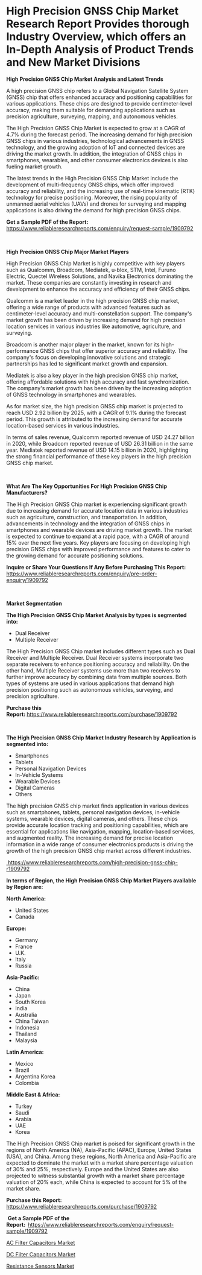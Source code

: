 <p><h1>High Precision GNSS Chip Market Research Report Provides thorough Industry Overview, which offers an In-Depth Analysis of Product Trends and New Market Divisions</h1></p><p><strong>High Precision GNSS Chip Market Analysis and Latest Trends</strong></p>
<p><p>A high precision GNSS chip refers to a Global Navigation Satellite System (GNSS) chip that offers enhanced accuracy and positioning capabilities for various applications. These chips are designed to provide centimeter-level accuracy, making them suitable for demanding applications such as precision agriculture, surveying, mapping, and autonomous vehicles.</p><p>The High Precision GNSS Chip Market is expected to grow at a CAGR of 4.7% during the forecast period. The increasing demand for high precision GNSS chips in various industries, technological advancements in GNSS technology, and the growing adoption of IoT and connected devices are driving the market growth. In addition, the integration of GNSS chips in smartphones, wearables, and other consumer electronics devices is also fueling market growth.</p><p>The latest trends in the High Precision GNSS Chip Market include the development of multi-frequency GNSS chips, which offer improved accuracy and reliability, and the increasing use of real-time kinematic (RTK) technology for precise positioning. Moreover, the rising popularity of unmanned aerial vehicles (UAVs) and drones for surveying and mapping applications is also driving the demand for high precision GNSS chips.</p></p>
<p><strong>Get a Sample PDF of the Report:&nbsp;</strong> <a href="https://www.reliableresearchreports.com/enquiry/request-sample/1909792">https://www.reliableresearchreports.com/enquiry/request-sample/1909792</a></p>
<p>&nbsp;</p>
<p><strong>High Precision GNSS Chip Major Market Players</strong></p>
<p><p>High Precision GNSS Chip Market is highly competitive with key players such as Qualcomm, Broadcom, Mediatek, u-blox, STM, Intel, Furuno Electric, Quectel Wireless Solutions, and Navika Electronics dominating the market. These companies are constantly investing in research and development to enhance the accuracy and efficiency of their GNSS chips.</p><p>Qualcomm is a market leader in the high precision GNSS chip market, offering a wide range of products with advanced features such as centimeter-level accuracy and multi-constellation support. The company's market growth has been driven by increasing demand for high precision location services in various industries like automotive, agriculture, and surveying.</p><p>Broadcom is another major player in the market, known for its high-performance GNSS chips that offer superior accuracy and reliability. The company's focus on developing innovative solutions and strategic partnerships has led to significant market growth and expansion.</p><p>Mediatek is also a key player in the high precision GNSS chip market, offering affordable solutions with high accuracy and fast synchronization. The company's market growth has been driven by the increasing adoption of GNSS technology in smartphones and wearables.</p><p>As for market size, the high precision GNSS chip market is projected to reach USD 2.92 billion by 2025, with a CAGR of 9.1% during the forecast period. This growth is attributed to the increasing demand for accurate location-based services in various industries.</p><p>In terms of sales revenue, Qualcomm reported revenue of USD 24.27 billion in 2020, while Broadcom reported revenue of USD 26.31 billion in the same year. Mediatek reported revenue of USD 14.15 billion in 2020, highlighting the strong financial performance of these key players in the high precision GNSS chip market.</p></p>
<p>&nbsp;</p>
<p><strong>What Are The Key Opportunities For High Precision GNSS Chip Manufacturers?</strong></p>
<p><p>The High Precision GNSS Chip market is experiencing significant growth due to increasing demand for accurate location data in various industries such as agriculture, construction, and transportation. In addition, advancements in technology and the integration of GNSS chips in smartphones and wearable devices are driving market growth. The market is expected to continue to expand at a rapid pace, with a CAGR of around 15% over the next five years. Key players are focusing on developing high precision GNSS chips with improved performance and features to cater to the growing demand for accurate positioning solutions.</p></p>
<p><strong>Inquire or Share Your Questions If Any Before Purchasing This Report:</strong> <a href="https://www.reliableresearchreports.com/enquiry/pre-order-enquiry/1909792">https://www.reliableresearchreports.com/enquiry/pre-order-enquiry/1909792</a></p>
<p>&nbsp;</p>
<p><strong>Market Segmentation</strong></p>
<p><strong>The High Precision GNSS Chip Market Analysis by types is segmented into:</strong></p>
<p><ul><li>Dual Receiver</li><li>Multiple Receiver</li></ul></p>
<p><p>The High Precision GNSS Chip market includes different types such as Dual Receiver and Multiple Receiver. Dual Receiver systems incorporate two separate receivers to enhance positioning accuracy and reliability. On the other hand, Multiple Receiver systems use more than two receivers to further improve accuracy by combining data from multiple sources. Both types of systems are used in various applications that demand high precision positioning such as autonomous vehicles, surveying, and precision agriculture.</p></p>
<p><strong>Purchase this Report:&nbsp;</strong><a href="https://www.reliableresearchreports.com/purchase/1909792">https://www.reliableresearchreports.com/purchase/1909792</a></p>
<p>&nbsp;</p>
<p><strong>The High Precision GNSS Chip Market Industry Research by Application is segmented into:</strong></p>
<p><ul><li>Smartphones</li><li>Tablets</li><li>Personal Navigation Devices</li><li>In-Vehicle Systems</li><li>Wearable Devices</li><li>Digital Cameras</li><li>Others</li></ul></p>
<p><p>The high precision GNSS chip market finds application in various devices such as smartphones, tablets, personal navigation devices, in-vehicle systems, wearable devices, digital cameras, and others. These chips provide accurate location tracking and positioning capabilities, which are essential for applications like navigation, mapping, location-based services, and augmented reality. The increasing demand for precise location information in a wide range of consumer electronics products is driving the growth of the high precision GNSS chip market across different industries.</p></p>
<p><a href="https://www.reliableresearchreports.com/high-precision-gnss-chip-r1909792">&nbsp;https://www.reliableresearchreports.com/high-precision-gnss-chip-r1909792</a></p>
<p><strong>In terms of Region, the High Precision GNSS Chip Market Players available by Region are:</strong></p>
<p>
    <p> <strong> North America: </strong>
        <ul>
            <li>United States</li>
            <li>Canada</li>
        </ul>
        </p> 
    <p> <strong> Europe: </strong>
        <ul>
            <li>Germany</li>
            <li>France</li>
            <li>U.K.</li>
            <li>Italy</li>
            <li>Russia</li>
        </ul>
        </p> 
    <p> <strong> Asia-Pacific: </strong>
        <ul>
            <li>China</li>
            <li>Japan</li>
            <li>South Korea</li>
            <li>India</li>
            <li>Australia</li>
            <li>China Taiwan</li>
            <li>Indonesia</li>
            <li>Thailand</li>
            <li>Malaysia</li>
        </ul>
        </p> 
    <p> <strong> Latin America: </strong>
        <ul>
            <li>Mexico</li>
            <li>Brazil</li>
            <li>Argentina Korea</li>
            <li>Colombia</li>
        </ul>
        </p> 
    <p> <strong> Middle East & Africa: </strong>
        <ul>
            <li>Turkey</li>
            <li>Saudi</li>
            <li>Arabia</li>
            <li>UAE</li>
            <li>Korea</li>
        </ul>
    </p>
    </p>
<p><p>The High Precision GNSS Chip market is poised for significant growth in the regions of North America (NA), Asia-Pacific (APAC), Europe, United States (USA), and China. Among these regions, North America and Asia-Pacific are expected to dominate the market with a market share percentage valuation of 30% and 25%, respectively. Europe and the United States are also projected to witness substantial growth with a market share percentage valuation of 20% each, while China is expected to account for 5% of the market share.</p></p>
<p><strong>Purchase this Report: </strong><a href="https://www.reliableresearchreports.com/purchase/1909792">https://www.reliableresearchreports.com/purchase/1909792</a></p>
<p>&nbsp;<strong>Get a Sample PDF of the Report:&nbsp;&nbsp;</strong><a href="https://www.reliableresearchreports.com/enquiry/request-sample/1909792">https://www.reliableresearchreports.com/enquiry/request-sample/1909792</a></p>
<p><strong></strong></p>
<p><p><a href="https://github.com/mhrnetwork1/Market-Research-Report-List-1/blob/main/ac-filter-capacitors-market.md">AC Filter Capacitors Market</a></p><p><a href="https://github.com/khadijahesham19/Market-Research-Report-List-1/blob/main/dc-filter-capacitors-market.md">DC Filter Capacitors Market</a></p><p><a href="https://github.com/zcbxbnir25/Market-Research-Report-List-1/blob/main/resistance-sensors-market.md">Resistance Sensors Market</a></p></p>